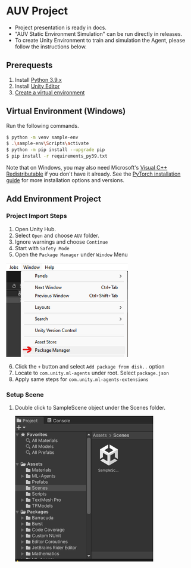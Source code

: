 # AUV Project
* Project presentation is ready in docs.
* "AUV Static Environment Simulation" can be run directly in releases.
* To create Unity Environment to train and simulation the Agent, please follow the instructions below.

## Prerequests

1. Install [Python 3.9.x]
1. Install [Unity Editor]
1. [Create a virtual environment](#virtual-environment-windows)

## Virtual Environment (Windows)

Run the following commands.

```sh
$ python -m venv sample-env
$ .\sample-env\Scripts\activate
$ python -m pip install --upgrade pip
$ pip install -r requirements_py39.txt
```

Note that on Windows, you may also need Microsoft's [Visual C++ Redistributable](https://support.microsoft.com/en-us/help/2977003/the-latest-supported-visual-c-downloads) if you don't have it already. See the [PyTorch installation guide](https://pytorch.org/get-started/locally/) for more installation options and versions.

[Unity Editor]: https://unity.com/download?currency=EUR
[Python 3.9.x]: https://www.python.org/ftp/python/3.9.0/python-3.9.0-amd64.exe

## Add Environment Project

### Project Import Steps

1. Open Unity Hub.
2. Select `Open` and choose `AUV` folder.
3. Ignore warnings and choose `Continue`
4. Start with `Safety Mode`
5. Open the `Package Manager` under `Window` Menu

![package manager][package-manager]
 
6. Click the `+` button and select `Add package from disk..` option
7. Locate to `com.unity.ml-agents` under root. Select `package.json`
8. Apply same steps for `com.unity.ml-agents-extensions`

### Setup Scene

1. Double click to SampleScene object under the Scenes folder.

   ![open scene][open-scene] 


[open-scene]: resources/open-scene.png
[package-manager]: resources/package-manager.png
